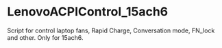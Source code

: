 # LenovoACPIControl_15ach6
Script for control laptop fans, Rapid Charge, Conversation mode, FN_lock and other. Only for 15ach6.
